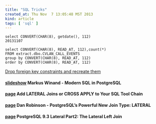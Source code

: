 ```yaml
---
title: "SQL Tricks"
created_at: Thu Nov  7 13:05:48 MST 2013
kind: article
tags: [ 'sql' ]
---
```


~~~~~~~~~~~~~
select CONVERT(CHAR(8), getdate(), 112)
20131107
~~~~~~~~~~~~~

~~~~~~~~~~~~~
select CONVERT(CHAR(8), READ_AT, 112),count(*)
FROM extract.dbo.CVLAN_CALL_EVENTS
group by CONVERT(CHAR(8), READ_AT, 112)
order by CONVERT(CHAR(8), READ_AT, 112)
~~~~~~~~~~~~~


[Drop foreign key constraints and recreate them](http://blog.sqlauthority.com/2014/04/11/sql-server-drop-all-the-foreign-key-constraint-in-database-create-all-the-foreign-key-constraint-in-database/)

#### [slideshow](http://www.slideshare.net/MarkusWinand/modern-sql) Markus Winand - Modern SQL in PostgreSQL

#### [page](http://blog.jooq.org/2013/12/18/add-lateral-joins-or-cross-apply-to-your-sql-tool-chain/) Add LATERAL Joins or CROSS APPLY to Your SQL Tool Chain

#### [page](http://blog.heapanalytics.com/postgresqls-powerful-new-join-type-lateral/) Dan Robinson - PostgreSQL’s Powerful New Join Type: LATERAL

#### [page](http://www.postgresonline.com/journal/archives/285-PostgreSQL-9.3-Lateral-Part2-The-Lateral-Left-Join.html) PostgreSQL 9.3 Lateral Part2: The Lateral Left Join

